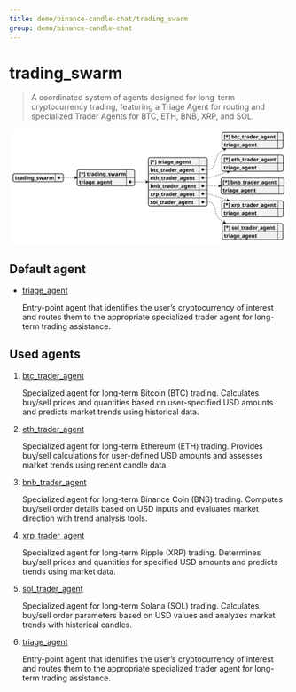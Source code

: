 ```yaml
---
title: demo/binance-candle-chat/trading_swarm
group: demo/binance-candle-chat
---
```


# trading_swarm

> A coordinated system of agents designed for long-term cryptocurrency trading, featuring a Triage Agent for routing and specialized Trader Agents for BTC, ETH, BNB, XRP, and SOL.

![schema](./image/swarm_schema_trading_swarm.svg)

## Default agent

 - [triage_agent](./agent/triage_agent.md)

	Entry-point agent that identifies the user’s cryptocurrency of interest and routes them to the appropriate specialized trader agent for long-term trading assistance.

## Used agents

1. [btc_trader_agent](./agent/btc_trader_agent.md)

	Specialized agent for long-term Bitcoin (BTC) trading. Calculates buy/sell prices and quantities based on user-specified USD amounts and predicts market trends using historical data.

2. [eth_trader_agent](./agent/eth_trader_agent.md)

	Specialized agent for long-term Ethereum (ETH) trading. Provides buy/sell calculations for user-defined USD amounts and assesses market trends using recent candle data.

3. [bnb_trader_agent](./agent/bnb_trader_agent.md)

	Specialized agent for long-term Binance Coin (BNB) trading. Computes buy/sell order details based on USD inputs and evaluates market direction with trend analysis tools.

4. [xrp_trader_agent](./agent/xrp_trader_agent.md)

	Specialized agent for long-term Ripple (XRP) trading. Determines buy/sell prices and quantities for specified USD amounts and predicts trends using market data.

5. [sol_trader_agent](./agent/sol_trader_agent.md)

	Specialized agent for long-term Solana (SOL) trading. Calculates buy/sell order parameters based on USD values and analyzes market trends with historical candles.

6. [triage_agent](./agent/triage_agent.md)

	Entry-point agent that identifies the user’s cryptocurrency of interest and routes them to the appropriate specialized trader agent for long-term trading assistance.
